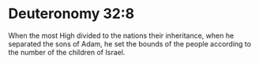 # Deuteronomy 32:8

When the most High divided to the nations their inheritance, when he separated the sons of Adam, he set the bounds of the people according to the number of the children of Israel.